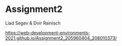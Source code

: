 # Assignment2
 
Liad Segev & Dvir Rainisch

https://web-development-environments-2021.github.io/Assignment2_205960404_206010373/
